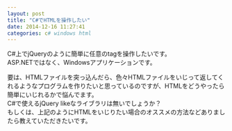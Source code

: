 ```yaml
---
layout: post
title: "C#でHTMLを操作したい"
date: 2014-12-16 11:27:41
categories: c# windows html
---
```

<p>C#上でjQueryのように簡単に任意のtagを操作したいです。<br>
ASP.NETではなく、Windowsアプリケーションです。</p>

<p>要は、HTMLファイルを突っ込んだら、色々HTMLファイルをいじって返してくれるようなプログラムを作りたいと思っているのですが、HTMLをどうやったら簡単にいじれるかで悩んでます。<br>
C#で使えるjQuery likeなライブラリは無いでしょうか？<br>
もしくは、上記のようにHTMLをいじりたい場合のオススメの方法などありましたら教えていただきたいです。</p>
